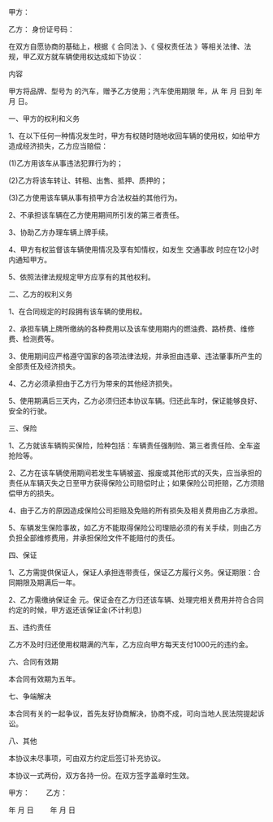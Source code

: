 
 


甲方：


乙方： 身份证号码：


在双方自愿协商的基础上，根据《
合同法
》、《
侵权责任法
》等相关法律、法规，甲乙双方就车辆使用权达成如下协议：


内容


甲方将品牌、型号为 的汽车，赠予乙方使用；汽车使用期限 年，从 年 月 日到 年 月 日。


一、甲方的权利和义务


1、在以下任何一种情况发生时，甲方有权随时随地收回车辆的使用权，如给甲方造成经济损失，乙方应当赔偿：


(1)乙方用该车从事违法犯罪行为的；


(2)乙方将该车转让、转租、出售、抵押、质押的；


(3)乙方使用该车辆从事有损甲方合法权益的其他行为。


2、不承担该车辆在乙方使用期间所引发的第三者责任。


3、协助乙方办理车辆上牌手续。


4、甲方有权监督该车辆使用情况及享有知情权，如发生
交通事故
时应在12小时内通知甲方。


5、依照法律法规规定甲方应享有的其他权利。


二、乙方的权利义务


1、在合同规定的时段拥有该车辆的使用权。


2、承担车辆上牌所缴纳的各种费用以及该车使用期内的燃油费、路桥费、维修费、检测费等。


3、使用期间应严格遵守国家的各项法律法规，并承担由违章、违法肇事所产生的全部责任及经济损失。


4、乙方必须承担由于乙方行为带来的其他经济损失。


5、使用期满后三天内，乙方必须归还本协议车辆。归还此车时，保证能够良好、安全的行驶。


三、保险


1、乙方就该车辆购买保险，险种包括：车辆责任强制险、第三者责任险、全车盗抢险等。


2、乙方在该车辆使用期间若发生车辆被盗、报废或其他形式的灭失，应当承担的责任从车辆灭失之日至甲方获得保险公司赔偿时止；如果保险公司拒赔，乙方须赔偿甲方的损失。


4、由于乙方的原因造成保险公司拒赔及免赔的所有损失及相关费用由乙方承担。


5、车辆发生保险事故，如乙方不能取得保险公司理赔必须的有关手续，则由乙方负担全部维修费用，并承担保险文件不能赔付的责任。


四、保证


1、乙方需提供保证人，保证人承担连带责任，保证乙方履行义务。保证期限：合同期限及期满后一年。


2、乙方需缴纳保证金 元。保证金在乙方归还该车辆、处理完相关费用并符合合同约定的时候，甲方返还该保证金(不计利息)


五、违约责任


乙方不及时归还使用权期满的汽车，乙方应向甲方每天支付1000元的违约金。


六、合同有效期


本合同有效期为五年。


七、争端解决


本合同有关的一起争议，首先友好协商解决，协商不成，可向当地人民法院提起诉讼。


八、其他


本协议未尽事项，可由双方约定后签订补充协议。


本协议一式两份，双方各持一份。在双方签字盖章时生效。


甲方：　　 乙方：


年 月 日 　　年 月 日
 


 

 
 
 
 
 
  


  
 

  


  


  
 
 
 
 

